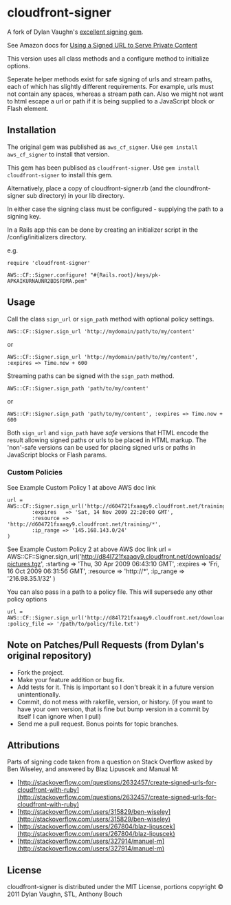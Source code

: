 cloudfront-signer
=================

A fork of Dylan Vaughn's [excellent signing gem](https://github.com/stlondemand/aws_cf_signer). 

See Amazon docs for [Using a Signed URL to Serve Private Content](http://docs.amazonwebservices.com/AmazonCloudFront/latest/DeveloperGuide/index.html?PrivateContent.html)

This version uses all class methods and a configure method to initialize options.

Seperate helper methods exist for safe signing of urls and stream paths, each of which has slightly different requirements. For example, urls must not contain any spaces, whereas a stream path can. Also we might not want to html escape a url or path if it is being supplied to a JavaScript block or Flash element.

Installation
------------

The original gem was published as `aws_cf_signer`. Use `gem install aws_cf_signer` to install that version.

This gem has been publised as `cloudfront-signer`. Use `gem install cloudfront-signer` to install this gem. 

Alternatively, place a copy of cloudfront-signer.rb (and the cloundfront-signer sub directory) in your lib directory.

In either case the signing class must be configured - supplying the path to a signing key.

In a Rails app this can be done by creating an initializer script in the /config/initializers directory.

e.g. 

    require 'cloudfront-signer'

    AWS::CF::Signer.configure! "#{Rails.root}/keys/pk-APKAIKURNAUNR2BDSFDMA.pem"


Usage
-----

Call the class `sign_url` or `sign_path` method with optional policy settings.

    AWS::CF::Signer.sign_url 'http://mydomain/path/to/my/content'

or 

    AWS::CF::Signer.sign_url 'http://mydomain/path/to/my/content', :expires => Time.now + 600

Streaming paths can be signed with the `sign_path` method.

    AWS::CF::Signer.sign_path 'path/to/my/content'

or 

    AWS::CF::Signer.sign_path 'path/to/my/content', :expires => Time.now + 600


Both `sign_url` and `sign_path` have _safe_ versions that HTML encode the result allowing signed paths or urls to be placed in HTML markup. The 'non'-safe versions can be used for placing signed urls or paths in JavaScript blocks or Flash params.


### Custom Policies

See Example Custom Policy 1 at above AWS doc link

    url = AWS::CF::Signer.sign_url('http://d604721fxaaqy9.cloudfront.net/training/orientation.avi',
            :expires   => 'Sat, 14 Nov 2009 22:20:00 GMT',
            :resource => 'http://d604721fxaaqy9.cloudfront.net/training/*',
            :ip_range => '145.168.143.0/24'
    )

See Example Custom Policy 2 at above AWS doc link
    url = AWS::CF::Signer.sign_url('http://d84l721fxaaqy9.cloudfront.net/downloads/pictures.tgz',
            :starting => 'Thu, 30 Apr 2009 06:43:10 GMT',
            :expires   => 'Fri, 16 Oct 2009 06:31:56 GMT',
            :resource => 'http://*',
            :ip_range => '216.98.35.1/32'
    )

You can also pass in a path to a policy file. This will supersede any other policy options

    url = AWS::CF::Signer.sign_url('http://d84l721fxaaqy9.cloudfront.net/downloads/pictures.tgz', :policy_file => '/path/to/policy/file.txt')


Note on Patches/Pull Requests (from Dylan's original repository)
----------------------------------------------------------------

* Fork the project.
* Make your feature addition or bug fix.
* Add tests for it. This is important so I don't break it in a
future version unintentionally.
* Commit, do not mess with rakefile, version, or history.
(if you want to have your own version, that is fine but bump version in a commit by itself I can ignore when I pull)
* Send me a pull request. Bonus points for topic branches.

Attributions
------------

Parts of signing code taken from a question on Stack Overflow asked by Ben Wiseley, and answered by Blaz Lipuscek and Manual M:

* [http://stackoverflow.com/questions/2632457/create-signed-urls-for-cloudfront-with-ruby](http://stackoverflow.com/questions/2632457/create-signed-urls-for-cloudfront-with-ruby)
* [http://stackoverflow.com/users/315829/ben-wiseley](http://stackoverflow.com/users/315829/ben-wiseley)
* [http://stackoverflow.com/users/267804/blaz-lipuscek](http://stackoverflow.com/users/267804/blaz-lipuscek)
* [http://stackoverflow.com/users/327914/manuel-m](http://stackoverflow.com/users/327914/manuel-m)

License
-------

cloudfront-signer is distributed under the MIT License, portions copyright © 2011 Dylan Vaughn, STL, Anthony Bouch
